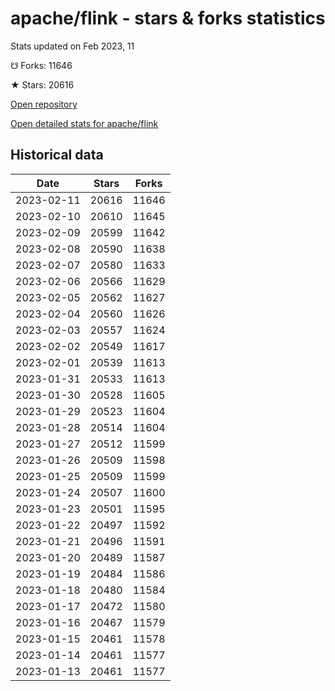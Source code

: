 # apache/flink - stars & forks statistics

Stats updated on Feb 2023, 11

☋ Forks: 11646

★ Stars: 20616

[Open repository](https://github.com/apache/flink)

[Open detailed stats for apache/flink](https://reviewgithub.com/rep/apache/flink)

## Historical data
| Date | Stars | Forks |
|------|-------|-------|
| 2023-02-11 | 20616 | 11646 | 
| 2023-02-10 | 20610 | 11645 | 
| 2023-02-09 | 20599 | 11642 | 
| 2023-02-08 | 20590 | 11638 | 
| 2023-02-07 | 20580 | 11633 | 
| 2023-02-06 | 20566 | 11629 | 
| 2023-02-05 | 20562 | 11627 | 
| 2023-02-04 | 20560 | 11626 | 
| 2023-02-03 | 20557 | 11624 | 
| 2023-02-02 | 20549 | 11617 | 
| 2023-02-01 | 20539 | 11613 | 
| 2023-01-31 | 20533 | 11613 | 
| 2023-01-30 | 20528 | 11605 | 
| 2023-01-29 | 20523 | 11604 | 
| 2023-01-28 | 20514 | 11604 | 
| 2023-01-27 | 20512 | 11599 | 
| 2023-01-26 | 20509 | 11598 | 
| 2023-01-25 | 20509 | 11599 | 
| 2023-01-24 | 20507 | 11600 | 
| 2023-01-23 | 20501 | 11595 | 
| 2023-01-22 | 20497 | 11592 | 
| 2023-01-21 | 20496 | 11591 | 
| 2023-01-20 | 20489 | 11587 | 
| 2023-01-19 | 20484 | 11586 | 
| 2023-01-18 | 20480 | 11584 | 
| 2023-01-17 | 20472 | 11580 | 
| 2023-01-16 | 20467 | 11579 | 
| 2023-01-15 | 20461 | 11578 | 
| 2023-01-14 | 20461 | 11577 | 
| 2023-01-13 | 20461 | 11577 | 

